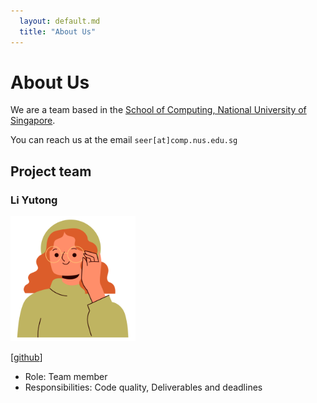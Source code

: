 ```yaml
---
  layout: default.md
  title: "About Us"
---
```


# About Us

We are a team based in the [School of Computing, National University of Singapore](http://www.comp.nus.edu.sg).

You can reach us at the email `seer[at]comp.nus.edu.sg`

## Project team

### Li Yutong

<img src="images/yu7ong.png" width="200px">

[[github](http://github.com/yu7ong)]

* Role: Team member 
* Responsibilities: Code quality, Deliverables and deadlines
